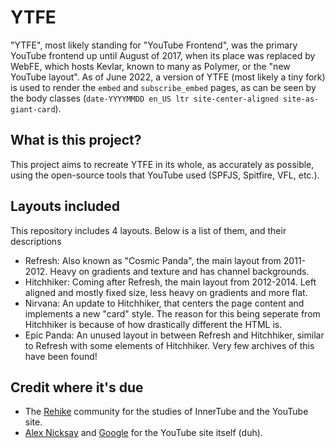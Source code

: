 # YTFE

"YTFE", most likely standing for "YouTube Frontend", was the primary YouTube frontend up until August of 2017, when its place was replaced by WebFE, which hosts Kevlar, known to many as Polymer, or the "new YouTube layout". As of June 2022, a version of YTFE (most likely a tiny fork) is used to render the `embed` and `subscribe_embed` pages, as can be seen by the body classes (`date-YYYYMMDD en_US ltr site-center-aligned site-as-giant-card`).

## What is this project?

This project aims to recreate YTFE in its whole, as accurately as possible, using the open-source tools that YouTube used (SPFJS, Spitfire, VFL, etc.).

## Layouts included

This repository includes 4 layouts. Below is a list of them, and their descriptions

* Refresh: Also known as "Cosmic Panda", the main layout from 2011-2012. Heavy on gradients and texture and has channel backgrounds.
* Hitchhiker: Coming after Refresh, the main layout from 2012-2014. Left aligned and mostly fixed size, less heavy on gradients and more flat.
* Nirvana: An update to Hitchhiker, that centers the page content and implements a new "card" style. The reason for this being seperate from Hitchhiker is because of how drastically different the HTML is.
* Epic Panda: An unused layout in between Refresh and Hitchhiker, similar to Refresh with some elements of Hitchhiker. Very few archives of this have been found!

## Credit where it's due

* The [Rehike](//github.com/Rehike) community for the studies of InnerTube and the YouTube site.
* [Alex Nicksay](//github.com/nicksay) and [Google](//github.com/google) for the YouTube site itself (duh).

